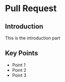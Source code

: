 # Pull Request
## Introduction
This is the introduction part
## Key Points
-  Point 1
-  Point 2
-  Point 3
